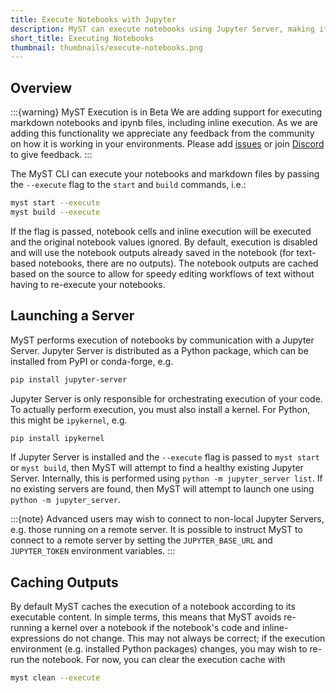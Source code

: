 ```yaml
---
title: Execute Notebooks with Jupyter
description: MyST can execute notebooks using Jupyter Server, making it possible to build rich websites and documents from text-based notebooks.
short_title: Executing Notebooks
thumbnail: thumbnails/execute-notebooks.png
---
```


## Overview

:::{warning} MyST Execution is in Beta
We are adding support for executing markdown notebooks and ipynb files, including inline execution. As we are adding this functionality we appreciate any feedback from the community on how it is working in your environments. Please add [issues](https://github.com/executablebooks/MyST/issues/new) or join [Discord](https://discord.MyST.org/) to give feedback.
:::

The MyST CLI can execute your notebooks and markdown files by passing the `--execute` flag to the `start` and `build` commands, i.e.:

```bash
myst start --execute
myst build --execute
```

If the flag is passed, notebook cells and inline execution will be executed and the original notebook values ignored. By default, execution is disabled and will use the notebook outputs already saved in the notebook (for text-based notebooks, there are no outputs). The notebook outputs are cached based on the source to allow for speedy editing workflows of text without having to re-execute your notebooks. 

## Launching a Server

MyST performs execution of notebooks by communication with a Jupyter Server. Jupyter Server is distributed as a Python package, which can be installed from PyPI or conda-forge, e.g.
```bash
pip install jupyter-server
```
Jupyter Server is only responsible for orchestrating execution of your code. To actually perform execution, you must also install a kernel. For Python, this might be `ipykernel`, e.g.
```bash
pip install ipykernel
```

If Jupyter Server is installed and the `--execute` flag is passed to `myst start` or `myst build`, then MyST will attempt to find a healthy existing Jupyter Server. Internally, this is performed using `python -m jupyter_server list`. If no existing servers are found, then MyST will attempt to launch one using `python -m jupyter_server`.

:::{note}
Advanced users may wish to connect to non-local Jupyter Servers, e.g. those running on a remote server. It is possible to instruct MyST to connect to a remote server by setting the `JUPYTER_BASE_URL` and `JUPYTER_TOKEN` environment variables.
:::

## Caching Outputs

By default MyST caches the execution of a notebook according to its executable content. In simple terms, this means that MyST avoids re-running a kernel over a notebook if the notebook's code and inline-expressions do not change. This may not always be correct; if the execution environment (e.g. installed Python packages) changes, you may wish to re-run the notebook. For now, you can clear the execution cache with
```bash
myst clean --execute
```
